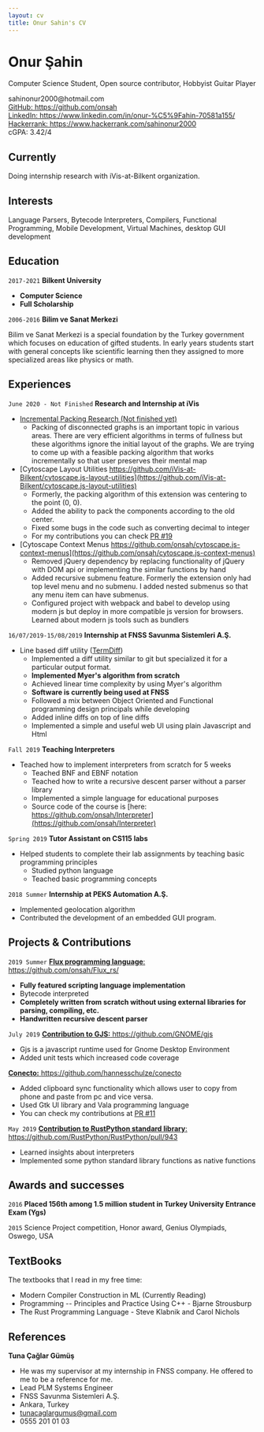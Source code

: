 ```yaml
---
layout: cv
title: Onur Sahin's CV
---
```

# Onur Şahin
Computer Science Student, Open source contributor, Hobbyist Guitar Player

<div id="webaddress">
<t> sahinonur2000@hotmail.com</t> 
<br/> <a href="https://github.com/onsah">GitHub: https://github.com/onsah</a>
<br/> <a href="https://www.linkedin.com/in/onur-%C5%9Fahin-70581a155/"> LinkedIn: https://www.linkedin.com/in/onur-%C5%9Fahin-70581a155/</a>
<br/> <a href="https://www.hackerrank.com/sahinonur2000"> Hackerrank: https://www.hackerrank.com/sahinonur2000</a>
<div> cGPA: 3.42/4 </div>
</div>


## Currently

Doing internship  research with iVis-at-Bilkent organization.


## Interests

Language Parsers, Bytecode Interpreters, Compilers, Functional Programming, Mobile Development, Virtual Machines, desktop GUI development

## Education

`2017-2021`
__Bilkent University__
- __Computer Science__
- __Full Scholarship__

`2006-2016`
__Bilim ve Sanat Merkezi__

Bilim ve Sanat Merkezi is a special foundation by the Turkey government which focuses on education of gifted students. In early years students start with general concepts like scientific learning then they assigned to more specialized areas like physics or math.

## Experiences

`June 2020 - Not Finished`
__Research and Internship at iVis__
- [Incremental Packing Research (Not finished yet)]()
  - Packing of disconnected graphs is an important topic in various areas. There are very efficient algorithms in terms of fullness but these algorithms ignore the initial layout of the graphs. We are trying to come up with a feasible packing algorithm that works incrementally so that user preserves their mental map
- [Cytoscape Layout Utilities https://github.com/iVis-at-Bilkent/cytoscape.js-layout-utilities](https://github.com/iVis-at-Bilkent/cytoscape.js-layout-utilities)
  - Formerly, the packing algorithm of this extension was centering to the point (0, 0).
  - Added the ability to pack the components according to the old center.
  - Fixed some bugs in the code such as converting decimal to integer
  - For my contributions you can check [PR #19](https://github.com/iVis-at-Bilkent/cytoscape.js-layout-utilities/pull/19)
- [Cytoscape Context Menus https://github.com/onsah/cytoscape.js-context-menus](https://github.com/onsah/cytoscape.js-context-menus)
  - Removed jQuery dependency by replacing functionality of jQuery with DOM api or implementing the similar functions by hand
  - Added recursive submenu feature. Formerly the extension only had top level menu and no submenu. I added nested submenus so that any menu item can have submenus.
  - Configured project with webpack and babel to develop using modern js but deploy in more compatible js version for browsers. Learned about modern js tools such as bundlers

`16/07/2019-15/08/2019`
__Internship at FNSS Savunma Sistemleri A.Ş.__
- Line based diff utility (<a href="">TermDiff</a>)
    - Implemented a diff utility similar to git but specialized it for a particular output format.
    - __Implemented Myer's algorithm from scratch__
    - Achieved linear time complexity by using Myer's algorithm
    - __Software is currently being used at FNSS__
    - Followed a mix between Object Oriented and Functional programming design principals while developing
    - Added inline diffs on top of line diffs 
    - Implemented a simple and useful web UI using plain Javascript and Html

`Fall 2019`
__Teaching Interpreters__
- Teached how to implement interpreters from scratch for 5 weeks
    - Teached BNF and EBNF notation
    - Teached how to write a recursive descent parser without a parser library
    - Implemented a simple language for educational purposes
    - Source code of the course is [here: https://github.com/onsah/Interpreter](https://github.com/onsah/Interpreter)

`Spring 2019`
__Tutor Assistant on CS115 labs__
- Helped students to complete their lab assignments by teaching basic programming principles
    - Studied python language
    - Teached basic programming concepts

`2018 Summer`
__Internship at PEKS Automation A.Ş.__
- Implemented geolocation algorithm
- Contributed the development of an embedded GUI program.

## Projects & Contributions

`2019 Summer`
<a href="https://github.com/onsah/Flux_rs/">__Flux programming language__: https://github.com/onsah/Flux_rs/</a> 
- __Fully featured scripting language implementation__
- Bytecode interpreted
- __Completely written from scratch without using external libraries for parsing, compiling, etc.__
- __Handwritten recursive descent parser__

`July 2019`
<a href="https://github.com/GNOME/gjs">__Contribution to GJS:__ https://github.com/GNOME/gjs</a>
- Gjs is a javascript runtime used for Gnome Desktop Environment
- Added unit tests which increased code coverage

<a href="https://github.com/hannesschulze/conecto">__Conecto:__ https://github.com/hannesschulze/conecto</a>
- Added clipboard sync functionality which allows user to copy from phone and paste from pc and vice versa.
- Used Gtk UI library and Vala programming language
- You can check my contributions at [PR #11](https://github.com/hannesschulze/conecto/pull/11)

`May 2019`
<a href="https://github.com/RustPython/RustPython/pull/943">__Contribution to RustPython standard library__: https://github.com/RustPython/RustPython/pull/943</a>
- Learned insights about interpreters
- Implemented some python standard library functions as native functions

## Awards and successes

`2016`
__Placed 156th among 1.5 million student in Turkey University Entrance Exam (Ygs)__

`2015`
Science Project competition, Honor award, Genius Olympiads, Oswego, USA

## TextBooks
The textbooks that I read in my free time:
- Modern Compiler Construction in ML (Currently Reading)
- Programming -- Principles and Practice Using C++ - Bjarne Strousburp
- The Rust Programming Language - Steve Klabnik and Carol Nichols

## References

__Tuna Çağlar Gümüş__
- He was my supervisor at my internship in FNSS company. He offered to me to be a reference for me.
- Lead PLM Systems Engineer
- FNSS Savunma Sistemleri A.Ş.
- Ankara, Turkey
- tunacaglargumus@gmail.com
- 0555 201 01 03



<!-- ### Footer

Last updated: May 2013 -->


